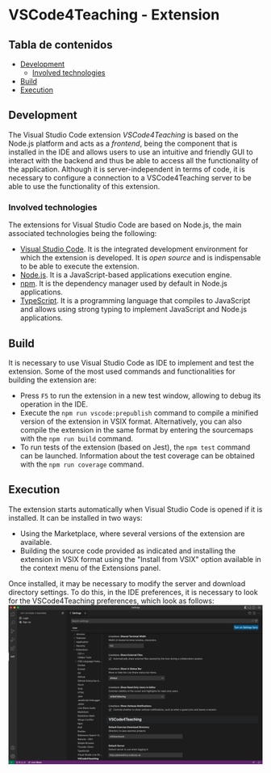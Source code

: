 # VSCode4Teaching - Extension

## Tabla de contenidos
- [Development](#development)
  - [Involved technologies](#involved-technologies)
- [Build](#build)
- [Execution](#execution)

## Development
The Visual Studio Code extension *VSCode4Teaching* is based on the Node.js platform and acts as a *frontend*, being the component that is installed in the IDE and allows users to use an intuitive and friendly GUI to interact with the backend and thus be able to access all the functionality of the application. Although it is server-independent in terms of code, it is necessary to configure a connection to a VSCode4Teaching server to be able to use the functionality of this extension.

### Involved technologies
The extensions for Visual Studio Code are based on Node.js, the main associated technologies being the following:
- [Visual Studio Code](https://code.visualstudio.com). It is the integrated development environment for which the extension is developed. It is *open source* and is indispensable to be able to execute the extension.
- [Node.js](https://nodejs.org). It is a JavaScript-based applications execution engine.
- [npm](https://www.npmjs.com). It is the dependency manager used by default in Node.js applications.
- [TypeScript](https://www.typescriptlang.org). It is a programming language that compiles to JavaScript and allows using strong typing to implement JavaScript and Node.js applications.

## Build
It is necessary to use Visual Studio Code as IDE to implement and test the extension. Some of the most used commands and functionalities for building the extension are:
- Press ``F5`` to run the extension in a new test window, allowing to debug its operation in the IDE.
- Execute the ``npm run vscode:prepublish`` command to compile a minified version of the extension in VSIX format. Alternatively, you can also compile the extension in the same format by entering the sourcemaps with the ``npm run build`` command.
- To run tests of the extension (based on Jest), the ``npm test`` command can be launched. Information about the test coverage can be obtained with the ``npm run coverage`` command.

## Execution
The extension starts automatically when Visual Studio Code is opened if it is installed. It can be installed in two ways:
- Using the Marketplace, where several versions of the extension are available.
- Building the source code provided as indicated and installing the extension in VSIX format using the "Install from VSIX" option available in the context menu of the Extensions panel.

Once installed, it may be necessary to modify the server and download directory settings. To do this, in the IDE preferences, it is necessary to look for the VSCode4Teaching preferences, which look as follows:
![Extension Settings in Visual Studio Code](../readme_resources/VSCodeSettingsView.png)
